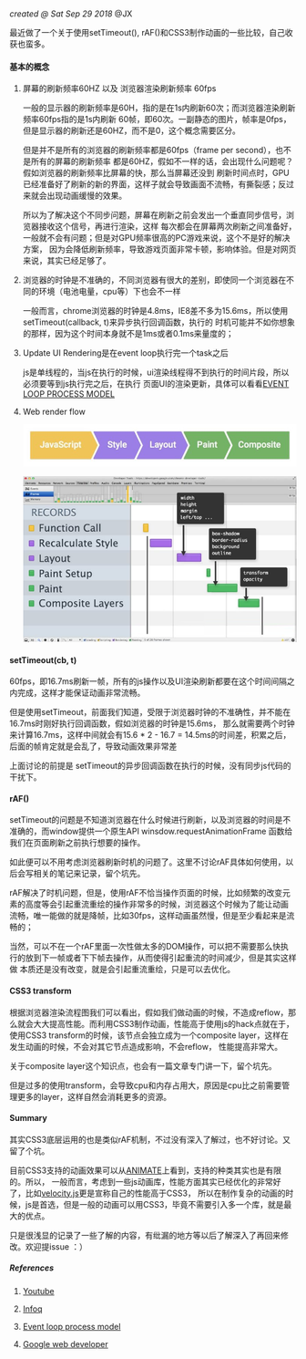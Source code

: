#

*created @ Sat Sep 29 2018*    @JX

最近做了一个关于使用setTimeout(), rAF()和CSS3制作动画的一些比较，自己收获也蛮多。

#### 基本的概念
1. 屏幕的刷新频率60HZ 以及 浏览器渲染刷新频率 60fps
  
      一般的显示器的刷新频率是60H，指的是在1s内刷新60次；而浏览器渲染刷新频率60fps指的是1s内刷新
      60帧，即60次。一副静态的图片，帧率是0fps，但是显示器的刷新还是60HZ，而不是0，这个概念需要区分。

      但是并不是所有的浏览器的刷新频率都是60fps（frame per second），也不是所有的屏幕的刷新频率
      都是60HZ，假如不一样的话，会出现什么问题呢？假如浏览器的刷新频率比屏幕的快，那么当屏幕还没到
      刷新时间点时，GPU已经准备好了刷新的新的界面，这样子就会导致画面不流畅，有撕裂感；反过来就会出现动画缓慢的效果。
      
      所以为了解决这个不同步问题，屏幕在刷新之前会发出一个垂直同步信号，浏览器接收这个信号，再进行渲染，这样
      每次都会在屏幕两次刷新之间准备好，一般就不会有问题；但是对GPU频率很高的PC游戏来说，这个不是好的解决方案，
      因为会降低刷新频率，导致游戏页面非常卡顿，影响体验。但是对网页来说，其实已经足够了。
    
 2. 浏览器的时钟是不准确的，不同浏览器有很大的差别，即使同一个浏览器在不同的环境（电池电量，cpu等）下也会不一样
     
     一般而言，chrome浏览器的时钟是4.8ms，IE8差不多为15.6ms，所以使用setTimeout(callback, t)来异步执行回调函数，执行的
     时机可能并不如你想象的那样，因为这个时间本身就不是1ms或者0.1ms来量度的；
     
 3. Update UI Rendering是在event loop执行完一个task之后
 
     js是单线程的，当js在执行的时候，ui渲染线程得不到执行的时间片段，所以必须要等到js执行完之后，在执行
     页面UI的渲染更新，具体可以看看[EVENT LOOP PROCESS MODEL](https://html.spec.whatwg.org/multipage/webappapis.html#event-loop-processing-model)
     
 4. Web render flow
 
    ![如图](https://raw.githubusercontent.com/xiezhm3/xiezhm3.github.io/6e62ba484c7203b29add14e3f922310e8eab8f40/assets/img/web-render-flow.jpg)
    
    ![图2](https://raw.githubusercontent.com/xiezhm3/xiezhm3.github.io/6e62ba484c7203b29add14e3f922310e8eab8f40/assets/img/web-rendering-flow.jpg)

#### setTimeout(cb, t)

  60fps，即16.7ms刷新一帧，所有的js操作以及UI渲染刷新都要在这个时间间隔之内完成，这样才能保证动画非常流畅。
  
  但是使用setTimeout，前面我们知道，受限于浏览器时钟的不准确性，并不能在16.7ms时刚好执行回调函数，假如浏览器的时钟是15.6ms，
  那么就需要两个时钟来计算16.7ms，这样中间就会有15.6 * 2 - 16.7 = 14.5ms的时间差，积累之后，后面的帧肯定就是会乱了，导致动画效果非常差
  
  上面讨论的前提是 setTimeout的异步回调函数在执行的时候，没有同步js代码的干扰下。
  
  
#### rAF()
  
setTimeout的问题是不知道浏览器在什么时候进行刷新，以及浏览器的时间是不准确的，而window提供一个原生API winsdow.requestAnimationFrame
函数给我们在页面刷新之前执行想要的操作。

如此便可以不用考虑浏览器刷新时机的问题了。这里不讨论rAF具体如何使用，以后会写相关的笔记来记录，留个坑先。

rAF解决了时机问题，但是，使用rAF不恰当操作页面的时候，比如频繁的改变元素的高度等会引起重流重绘的操作非常多的时候，浏览器这个时候为了能让动画
流畅，唯一能做的就是降帧，比如30fps，这样动画虽然慢，但是至少看起来是流畅的；

当然，可以不在一个rAF里面一次性做太多的DOM操作，可以把不需要那么快执行的放到下一帧或者下下帧去操作，从而使得引起重流的时间减少，但是其实这样做
本质还是没有改变，就是会引起重流重绘，只是可以去优化。

#### CSS3 transform

根据浏览器渲染流程图我们可以看出，假如我们做动画的时候，不造成reflow，那么就会大大提高性能。而利用CSS3制作动画，性能高于使用js的hack点就在于，
使用CSS3 transform的时候，该节点会独立成为一个composite layer，这样在发生动画的时候，不会对其它节点造成影响，不会reflow，
性能提高非常大。

关于composite layer这个知识点，也会有一篇文章专门讲一下，留个坑先。

但是过多的使用transform，会导致cpu和内存占用大，原因是cpu比之前需要管理更多的layer，这样自然会消耗更多的资源。

#### Summary

其实CSS3底层运用的也是类似rAF机制，不过没有深入了解过，也不好讨论。又留了个坑。

目前CSS3支持的动画效果可以从[ANIMATE](https://daneden.github.io/animate.css/)上看到，支持的种类其实也是有限的。所以，
一般而言，考虑到一些js动画库，性能方面其实已经优化的非常好了，比如[velocity.js](http://velocityjs.org)更是宣称自己的性能高于CSS3，
所以在制作复杂的动画的时候，js是首选，但是一般的动画可以用CSS3，毕竟不需要引入多一个库，就是最大的优点。

只是很浅显的记录了一些了解的内容，有纰漏的地方等以后了解深入了再回来修改。欢迎提issue ：）

##### References

1. [Youtube](https://www.youtube.com/watch?v=cCOL7MC4Pl0)
    
2. [Infoq](http://www.infoq.com/cn/articles/javascript-high-performance-animation-and-page-rendering)
    
3. [Event loop process model](https://html.spec.whatwg.org/multipage/webappapis.html#event-loop-processing-model)
    
4. [Google web developer](https://developers.google.com/web/fundamentals/design-and-ux/animations/css-vs-javascript?hl=zh-cn)
